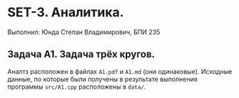 # SET-3. Аналитика.
Выполнил: Юнда Степан Владимирович, БПИ 235


## Задача А1. Задача трёх кругов.

Аналтз расположен в файлах `A1.pdf` и `A1.md` (они одинаковые).
Исходные данные, по которые были получены в результате выполнения программы `src/A1.cpp` расположены в `data/`.